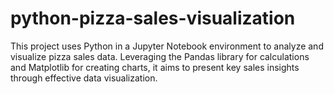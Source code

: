 # python-pizza-sales-visualization
This project uses Python in a Jupyter Notebook environment to analyze and visualize pizza sales data. Leveraging the Pandas library for calculations and Matplotlib for creating charts, it aims to present key sales insights through effective data visualization. 
